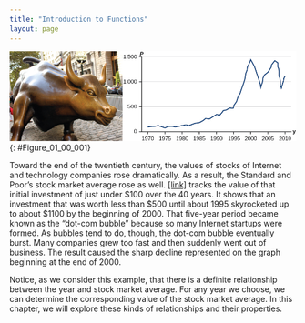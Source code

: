 ```yaml
---
title: "Introduction to Functions"
layout: page
---
```



<?cnx.eoc class="key-equations" title="Key Equations"?>

<?cnx.eoc class="key-concepts" title="Key Concepts"?>

<?cnx.eoc class="review-exercises" title="Review Exercises"?>

<?cnx.eoc class="practice-test" title="Practice Test"?>

 ![Figure of a bull and a graph of market prices.](../resources/CNX_Precalc_Figure_01_00_001n.jpg "Standard and Poor&#x2019;s Index with dividends reinvested (credit &quot;bull&quot;: modification of work by Prayitno Hadinata; credit &quot;graph&quot;: modification of work by MeasuringWorth)&#10;      "){: #Figure_01_00_001}

Toward the end of the twentieth century, the values of stocks of Internet and technology companies rose dramatically. As a result, the Standard and Poor’s stock market average rose as well. [\[link\]](#Figure_01_00_001) tracks the value of that initial investment of just under $100 over the 40 years. It shows that an investment that was worth less than $500 until about 1995 skyrocketed up to about $1100 by the beginning of 2000. That five-year period became known as the “dot-com bubble” because so many Internet startups were formed. As bubbles tend to do, though, the dot-com bubble eventually burst. Many companies grew too fast and then suddenly went out of business. The result caused the sharp decline represented on the graph beginning at the end of 2000.

Notice, as we consider this example, that there is a definite relationship between the year and stock market average. For any year we choose, we can determine the corresponding value of the stock market average. In this chapter, we will explore these kinds of relationships and their properties.

